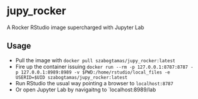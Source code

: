 # jupy_rocker
A Rocker RStudio image supercharged with Jupyter Lab

## Usage
* Pull the image with `docker pull szabogtamas/jupy_rocker:latest`
* Fire up the container issuing `docker run --rm -p 127.0.0.1:8787:8787 -p 127.0.0.1:8989:8989 -v $PWD:/home/rstudio/local_files -e USERID=$UID szabogtamas/jupy_rocker:latest`
* Run RStudio the usual way pointing a browser to `localhost:8787`
* Or open Jupyter Lab by navigaitng to `localhost:8989/lab
